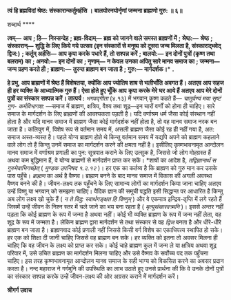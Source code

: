 **त्वं हि ब्रह्मविदां श्रेष्ठ: संस्कारान्कर्तुमर्हसि ।** **बालयोरनयोर्नृणां जन्मना ब्राह्मणो गुरु: ॥ ६॥** 

शब्दार्थ **** 

**त्वम्—** **आप** **; हि—** **निस्सन्देह** **; ब्रह्म-विदाम्—** **ब्रह्म को जानने वाले समस्त ब्राह्मणों में** **; श्रेष्ठ:—** **श्रेष्ठ** **; संस्कारान्—** **शुद्धि के लिए** **किये गये उत्सव (इन संस्कारों से मनुष्य को दूसरा जन्म मिलता है, संस्काराद्भवेद् द्विज:)** **; कर्तुम् अर्हसि—** **आप कृपा करके** **पधारे हैं, तो सश्पन्न करें** **; बालयो:—** **इन दोनों पुत्रों (कृष्ण तथा बलराम) का** **; अनयो:—** **इन दोनों का** **; नृणाम्—** **न केवल** **उनका अपितु सारे मानव समाज का** **; जन्मना—** **जन्म ग्रहण करते ही** **; ब्राह्मण:—** **तुरन्त ब्राह्मण बन जाता है** **; गुरु:—** **मार्गदर्शक।*** **.** 

**हे प्रभु, आप ब्राह्मणों में श्रेष्ठ हैं विशेषतया, क्योंकि आप ज्योतिष शाष से भलीभाँति** **अवगत हैं। अतएव आप सहज ही हर व्यक्ति के आध्यात्मिक गुरु हैं। ऐसा होते हुए चूँकि आप** **कृपा करके मेरे घर आये हैं अतएव आप मेरे दोनों पुत्रों का संस्कार सश्पन्न करें।** **तात्पर्य :** *भगवद्गीता* (४.१३) में भगवान् कृष्ण कहते हैं— *चातुर्वण्यं मया सृष्टं गुण-* *कर्मविभागश:* —समाज में ब्राह्मण, क्षत्रिय, वैश्य तथा शूद्र—इन चारों वर्णों को होना ही चाहिए। सारे समाज के मार्गदर्शन के लिए ब्राह्मणों की आवश्यकता पड़ती है। यदि वर्णाश्रम धर्म जैसा कोई संस्थान नहीं होता है और यदि मानव समाज में ब्राह्मण जैसा कोई मार्गदर्शक नहीं होता है, तो वह मानव समाज नरक बन जाता है। कलियुग में, विशेष रूप से वर्तमान समय में, असली ब्राह्मण जैसा कोई रह ही नहीं गया है, अत: समाज अस्त-व्यस्त है। पहले योग्य ब्राह्मण होते थे किन्तु वर्तमान समय में यद्यपि अपने को ब्राह्मण कहलाने वाले लोग तो हैं किन्तु उनमें समाज का मार्गदर्शन करने की क्षमता नहीं है। इसीलिए कृष्णभावनामृत आन्दोलन मानव समाज में वर्णाश्रम प्रणाली का पुन: सूत्रपात कराने के लिए उत्सुक है, जिससे जो लोग मोहग्रस्त हैं अथवा कम बुद्धिमान हैं, वे योग्य ब्राह्मणों से मार्गदर्शन प्राप्त कर सकें। *शाषों का आदेश है, *तद्विज्ञानार्थं स गुरुमेवाभिगच्छेत्* ( *मुण्डक उपनिषद १.२.१२* )। हर एक का कर्तव्य है कि ब्राह्मण को गुरु मान कर उसके पास पहुँचे। *ब्राह्मण* का अर्थ है वैष्णव। ब्राह्मण बनने के बाद मानव समाज में विकास की अगली अवस्था वैष्णव बनने की है। जीवन-लक्ष्य तक पहुँचने के लिए सामान्य लोगों का मार्गदर्शन किया जाना चाहिए अतएव उन्हें विष्णु या भगवान् को समझना चाहिए। वैदिक ज्ञान की समूची पद्धति इसी सिद्धान्त पर आधारित है किन्तु अब लोग लक्ष्य खो चुके हैं ( *न ते विदु: स्वार्थगङ्क्षत हि विष्णुम्* ) और वे एकमात्र इन्द्रिय-तृप्ति में लगे रहते हैं जिसमें उन्हें जीवन के निश्न स्तर में चले जाने का भय बना रहता है ( *मृत्युसंसारवत्र्मनि* )। इससे अन्तर नहीं पड़ता कि कोई ब्राह्मण के रूप में जन्मा है अथवा नहीं। कोई भी व्यक्ति ब्राह्मण के रूप में जन्म नहीं लेता, वह शूद्र के रूप में जन्मता है। लेकिन ब्राह्मण द्वारा मार्गदर्शन से तथा संस्कार से वह *द्विज* बनता है और धीरे-धीरे ब्राह्मण बन जाता है। ब्राह्मणवाद कोई प्रणाली नहीं जिससे किसी वर्ग विशेष का एकाधिपत्य स्थापित हो सके। हर एक को शिक्षा दी जानी चाहिए जिससे वह ब्राह्मण बन सके। हर व्यक्ति को इतना तो अवसर मिलना ही चाहिए कि वह जीवन के लक्ष्य को प्राप्त कर सके। कोई चाहे ब्राह्मण कुल में जन्म ले या क्षत्रिय अथवा शूद्र परिवार में, उसे उचित ब्राह्मण का मार्गदर्शन मिलना चाहिए और उसे वैष्णव के सर्वोच्च पद तक पहुँचना चाहिए। इस तरह कृष्णभावनामृत आन्दोलन मानव समाज के सही भाग्य को विकसित करने का अवसर प्रदान करता है। नन्द महाराज ने गर्गमुनि की उपस्थिति का लाभ उठाते हुए उनसे प्रार्थना की कि वे उनके दोनों पुत्रों का संस्कार सश्पन्न करके उन्हें जीवन-लक्ष्य की ओर अग्रसर कराने में मार्गदर्शन करें।  

**श्रीगर्ग उवाच** 